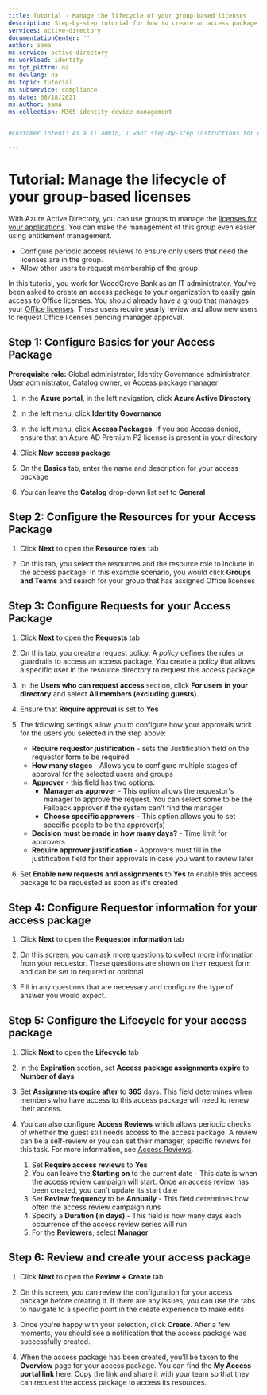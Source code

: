 ```yaml
---
title: Tutorial - Manage the lifecycle of your group-based licenses 
description: Step-by-step tutorial for how to create an access package for managing group-based licenses in Azure Active Directory entitlement management.
services: active-directory
documentationCenter: ''
author: sama
ms.service: active-directory
ms.workload: identity
ms.tgt_pltfrm: na
ms.devlang: na
ms.topic: tutorial
ms.subservice: compliance
ms.date: 08/18/2021
ms.author: sama
ms.collection: M365-identity-device-management


#Customer intent: As a IT admin, I want step-by-step instructions for creating an access package for Managing the lifecycle of your group-based licenses.

---
```

# Tutorial: Manage the lifecycle of your group-based licenses
 
With Azure Active Directory, you can use groups to manage the [licenses for your applications](/active-directory/enterprise-users/licensing-groups-assign.md). You can make the management of this group even easier using entitlement management. 

*	Configure periodic access reviews to ensure only users that need the licenses are in the group. 
*	Allow other users to request membership of the group

In this tutorial, you work for WoodGrove Bank as an IT administrator. You've been asked to create an access package to your organization to easily gain access to Office licenses. You should already have a group that manages your [Office licenses](/active-directory/enterprise-users/licensing-groups-assign.md). These users require yearly review and allow new users to request Office licenses pending manager approval. 

## Step 1: Configure Basics for your Access Package

**Prerequisite role:** Global administrator, Identity Governance administrator, User administrator, Catalog owner, or Access package manager

1. In the **Azure portal**, in the left navigation, click **Azure Active Directory**

2. In the left menu, click **Identity Governance**

3. In the left menu, click **Access Packages**. If you see Access denied, ensure that an Azure AD Premium P2 license is present in your directory

4. Click **New access package**

5. On the **Basics** tab, enter the name and description for your access package

6. You can leave the **Catalog** drop-down list set to **General**

## Step 2: Configure the Resources for your Access Package

1. Click **Next** to open the **Resource roles** tab

2. On this tab, you select the resources and the resource role to include in the access package. In this example scenario, you would click **Groups and Teams** and search for your group that has assigned Office licenses

## Step 3: Configure Requests for your Access Package

1. Click **Next** to open the **Requests** tab

2. On this tab, you create a request policy. A *policy* defines the rules or guardrails to access an access package. You create a policy that allows a specific user in the resource directory to request this access package

3. In the **Users who can request access** section, click **For users in your directory** and select **All members (excluding guests)**. 

4.	Ensure that **Require approval** is set to **Yes**

5.	The following settings allow you to configure how your approvals work for the users you selected in the step above:

    * **Require requestor justification** - sets the Justification field on the requestor form to be required
    * **How many stages** - Allows you to configure multiple stages of approval for the selected users and groups
    * **Approver** - this field has two options:
      * **Manager as approver** - This option allows the requestor's manager to approve the request. You can select some to be the Fallback approver if the system can't find the manager
      * **Choose specific approvers** - This option allows you to set specific people to be the approver(s)
    * **Decision must be made in how many days?** - Time limit for approvers
    * **Require approver justification** - Approvers must fill in the justification field for their approvals in case you want to review later

6.	Set **Enable new requests and assignments** to **Yes** to enable this access package to be requested as soon as it's created

## Step 4: Configure Requestor information for your access package

1.	Click **Next** to open the **Requestor information** tab

2.	On this screen, you can ask more questions to collect more information from your requestor. These questions are shown on their request form and can be set to required or optional

3.	Fill in any questions that are necessary and configure the type of answer you would expect.

## Step 5: Configure the Lifecycle for your access package

1. Click **Next** to open the **Lifecycle** tab

2.	In the **Expiration** section, set **Access package assignments expire** to **Number of days**
	
3.	Set **Assignments expire after** to **365** days. This field determines when members who have access to this access package will need to renew their access.

4.	You can also configure **Access Reviews** which allows periodic checks of whether the guest still needs access to the access package. A review can be a self-review or you can set their manager, specific reviews for this task. For more information, see [Access Reviews](entitlement-management-access-reviews-create.md).

    1.	Set **Require access reviews** to **Yes**
    2.	You can leave the **Starting on** to the current date - This date is when the access review campaign will start. Once an access review has been created, you can't update its start date
    3.	Set **Review frequency** to be **Annually** - This field determines how often the access review campaign runs
    4.	Specify a **Duration (in days)** - This field is how many days each occurrence of the access review series will run
    5.	For the **Reviewers**, select **Manager**

## Step 6: Review and create your access package

1.	Click **Next** to open the **Review + Create** tab

2.	On this screen, you can review the configuration for your access package before creating it. If there are any issues, you can use the tabs to navigate to a specific point in the create experience to make edits

3.	Once you're happy with your selection, click **Create**. After a few moments, you should see a notification that the access package was successfully created.

4.	When the access package has been created, you'll be taken to the **Overview** page for your access package. You can find the **My Access portal link** here. Copy the link and share it with your team so that they can request the access package to access its resources.

